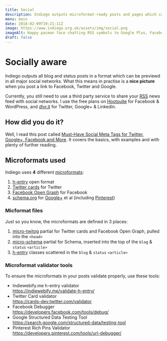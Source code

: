 ```yaml
---
title: Social
description: Indiego outputs microformat-ready posts and pages which can be previewed by different social networks
menu: main
date: 2018-02-09T19:21:11Z
image: https://www.indiego.org.uk/assets/img/social.png
imageAlt: Happy pacman face chatting RSS symbols to Google Plus, Facebook and Twitter logos – blah! blah! blah!
draft: false
---
```


# Socially aware

Indiego outputs all blog and status posts in a format which can be previewd in all major social networks. What this means in practise is a **nice picture** when you post a link to Facebook, Twitter and Google.

Currently, you still need to use a third party service to share your <abbr title="Really Simple Syndication">[RSS](https://en.wikipedia.org/wiki/RSS)</abbr> news feed with social networks. I use the free plans on [Hootsuite](https://hootsuite.com/) for Facebook & WordPress, and [dlvr.it](https://dlvrit.com/) for Twitter, Google+ & Linkedin.

## How did you do it?

Well, I read this post called [Must-Have Social Meta Tags for Twitter, Google+, Facebook and More](https://moz.com/blog/meta-data-templates-123). It covers the basics, with examples and with plenty of further reading.

## Microformats used

Indiego uses **4** different [microformats](https://en.wikipedia.org/wiki/Microformat):

1. [h-entry](http://microformats.org/wiki/h-entry) open format
2. [Twitter cards](https://developer.twitter.com/en/docs/tweets/optimize-with-cards/overview/abouts-cards) for Twitter
3. [Facebook Open Graph](https://developers.facebook.com/docs/sharing/opengraph) for Facebook
4. [schema.org](http://schema.org/docs/gs.html) for [Google+](https://developers.google.com/+/web/snippet/) et al (including [Pinterest](https://developers.pinterest.com/docs/rich-pins/articles/?))

### Micformat files

Just so you know, the microformats are defined in 3 places:

1. [micro-twitog](https://github.com/growdigital/indiego/blob/master/themes/indiegomin/layouts/partials/micro-twitog.html) partial for Twitter cards and Facebook Open Graph, pulled into the `<head>`
2. [micro-schema](https://github.com/growdigital/indiego/blob/master/themes/indiegomin/layouts/partials/micro-schema.html) partial for Schema, inserted into the top of the `blog` & `status` `<article>`
3. [h-entry](http://microformats.org/wiki/h-entry) classes scattered in the `blog` & `status` `<article>`

### Microformat validator tools

To ensure the microformats in your posts validate properly, use these tools:

* Indiewebify.me h-entry validator  
  <https://indiewebify.me/validate-h-entry/>
* Twitter Card validator  
  <https://cards-dev.twitter.com/validator>
* Facebook Debugger  
  <https://developers.facebook.com/tools/debug/>
* Google Structured Data Testing Tool  
  <https://search.google.com/structured-data/testing-tool>
* Pinterest Rich Pins Validator  
  <https://developers.pinterest.com/tools/url-debugger/>
